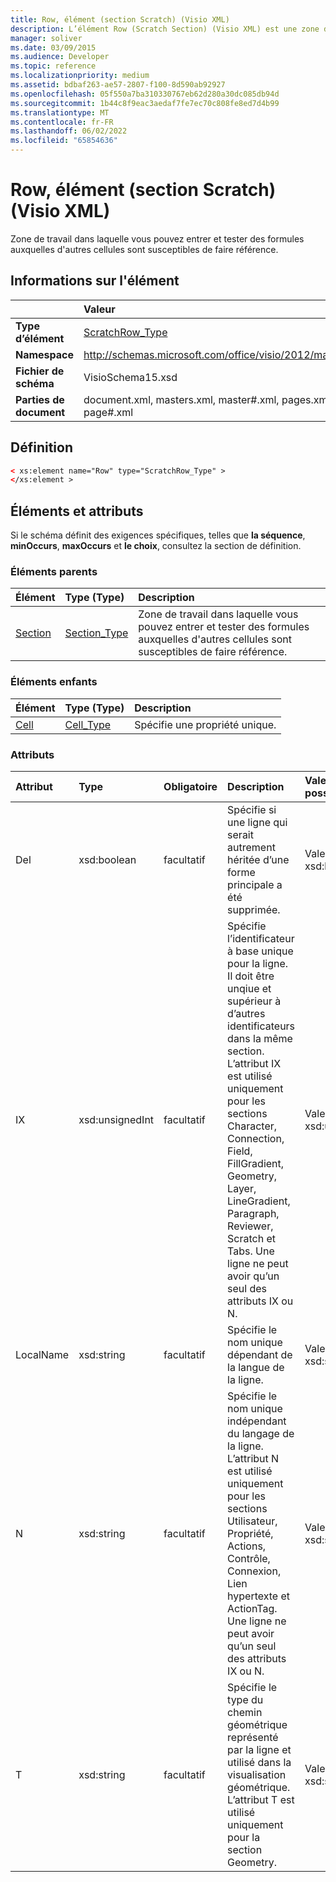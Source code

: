 ```yaml
---
title: Row, élément (section Scratch) (Visio XML)
description: L’élément Row (Scratch Section) (Visio XML) est une zone de travail permettant d’entrer et de tester des formules qui peuvent être référencées par d’autres cellules.
manager: soliver
ms.date: 03/09/2015
ms.audience: Developer
ms.topic: reference
ms.localizationpriority: medium
ms.assetid: bdbaf263-ae57-2807-f100-8d590ab92927
ms.openlocfilehash: 05f550a7ba310330767eb62d280a30dc085db94d
ms.sourcegitcommit: 1b44c8f9eac3aedaf7fe7ec70c808fe8ed7d4b99
ms.translationtype: MT
ms.contentlocale: fr-FR
ms.lasthandoff: 06/02/2022
ms.locfileid: "65854636"
---
```

# <a name="row-element-scratch-section-visio-xml"></a>Row, élément (section Scratch) (Visio XML)

Zone de travail dans laquelle vous pouvez entrer et tester des formules auxquelles d'autres cellules sont susceptibles de faire référence.
  
## <a name="element-information"></a>Informations sur l'élément

||Valeur |
|:-----|:-----|
|**Type d’élément** <br/> |[ScratchRow_Type](scratchrow_type-complextypevisio-xml.md) <br/> |
|**Namespace** <br/> |http://schemas.microsoft.com/office/visio/2012/main  <br/> |
|**Fichier de schéma** <br/> |VisioSchema15.xsd  <br/> |
|**Parties de document** <br/> |document.xml, masters.xml, master#.xml, pages.xml, page#.xml  <br/> |
   
## <a name="definition"></a>Définition

```XML
< xs:element name="Row" type="ScratchRow_Type" >
</xs:element >
```

## <a name="elements-and-attributes"></a>Éléments et attributs

Si le schéma définit des exigences spécifiques, telles que **la séquence**, **minOccurs**, **maxOccurs** et **le choix**, consultez la section de définition. 
  
### <a name="parent-elements"></a>Éléments parents

|**Élément**|**Type (Type)**|**Description**|
|:-----|:-----|:-----|
|[Section](section-element-sheet_type-complextypevisio-xml.md) <br/> |[Section_Type](section_type-complextypevisio-xml.md) <br/> |Zone de travail dans laquelle vous pouvez entrer et tester des formules auxquelles d'autres cellules sont susceptibles de faire référence. |
   
### <a name="child-elements"></a>Éléments enfants

|**Élément**|**Type (Type)**|**Description**|
|:-----|:-----|:-----|
|[Cell](cell-element-scratch-sectionvisio-xml.md) <br/> |[Cell_Type](cell_type-complextypevisio-xml.md) <br/> |Spécifie une propriété unique. |
   
### <a name="attributes"></a>Attributs

|**Attribut**|**Type**|**Obligatoire**|**Description**|**Valeurs possibles**|
|:-----|:-----|:-----|:-----|:-----|
|Del  <br/> |xsd:boolean  <br/> |facultatif  <br/> |Spécifie si une ligne qui serait autrement héritée d’une forme principale a été supprimée. |Valeurs du type xsd:boolean. |
|IX  <br/> |xsd:unsignedInt  <br/> |facultatif  <br/> |Spécifie l’identificateur à base unique pour la ligne. Il doit être unqiue et supérieur à d’autres identificateurs dans la même section. L’attribut IX est utilisé uniquement pour les sections Character, Connection, Field, FillGradient, Geometry, Layer, LineGradient, Paragraph, Reviewer, Scratch et Tabs. Une ligne ne peut avoir qu’un seul des attributs IX ou N. |Valeurs du type xsd:unsignedInt. |
|LocalName  <br/> |xsd:string  <br/> |facultatif  <br/> |Spécifie le nom unique dépendant de la langue de la ligne. |Valeurs du type xsd:string. |
|N  <br/> |xsd:string  <br/> |facultatif  <br/> |Spécifie le nom unique indépendant du langage de la ligne. L’attribut N est utilisé uniquement pour les sections Utilisateur, Propriété, Actions, Contrôle, Connexion, Lien hypertexte et ActionTag. Une ligne ne peut avoir qu’un seul des attributs IX ou N. |Valeurs du type xsd:string. |
|T  <br/> |xsd:string  <br/> |facultatif  <br/> |Spécifie le type du chemin géométrique représenté par la ligne et utilisé dans la visualisation géométrique. L’attribut T est utilisé uniquement pour la section Geometry. |Valeurs du type xsd:string. |
   

